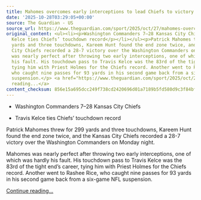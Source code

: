 ```yaml
---
title: Mahomes overcomes early interceptions to lead Chiefs to victory over Commanders
date: '2025-10-28T03:29:05+00:00'
source: The Guardian - US
source_url: https://www.theguardian.com/sport/2025/oct/27/mahomes-overcomes-early-interceptions-to-lead-chiefs-to-victory-over-commanders
original_content: <ul><li><p>Washington Commanders 7–28 Kansas City Chiefs</p></li><li><p>Travis
  Kelce ties Chiefs’ touchdown record</p></li></ul><p>Patrick Mahomes threw for 299
  yards and three touchdowns, Kareem Hunt found the end zone twice, and the Kansas
  City Chiefs recorded a 28-7 victory over the Washington Commanders on Monday night.</p><p>Mahomes
  was nearly perfect after throwing two early interceptions, one of which was hardly
  his fault. His touchdown pass to Travis Kelce was the 83rd of the tight end’s career,
  tying him with Priest Holmes for the Chiefs record. Another went to Rashee Rice,
  who caught nine passes for 93 yards in his second game back from a six-game NFL
  suspension.</p> <a href="https://www.theguardian.com/sport/2025/oct/27/mahomes-overcomes-early-interceptions-to-lead-chiefs-to-victory-over-commanders">Continue
  reading...</a>
content_checksum: 856e15a695dcc249f738cd2420696d01a7189b5fd580d9c3f84bfc522e7aff51
---
```


- Washington Commanders 7–28 Kansas City Chiefs

- Travis Kelce ties Chiefs’ touchdown record

Patrick Mahomes threw for 299 yards and three touchdowns, Kareem Hunt found the end zone twice, and the Kansas City Chiefs recorded a 28-7 victory over the Washington Commanders on Monday night.

Mahomes was nearly perfect after throwing two early interceptions, one of which was hardly his fault. His touchdown pass to Travis Kelce was the 83rd of the tight end’s career, tying him with Priest Holmes for the Chiefs record. Another went to Rashee Rice, who caught nine passes for 93 yards in his second game back from a six-game NFL suspension.

 [Continue reading...](https://www.theguardian.com/sport/2025/oct/27/mahomes-overcomes-early-interceptions-to-lead-chiefs-to-victory-over-commanders)